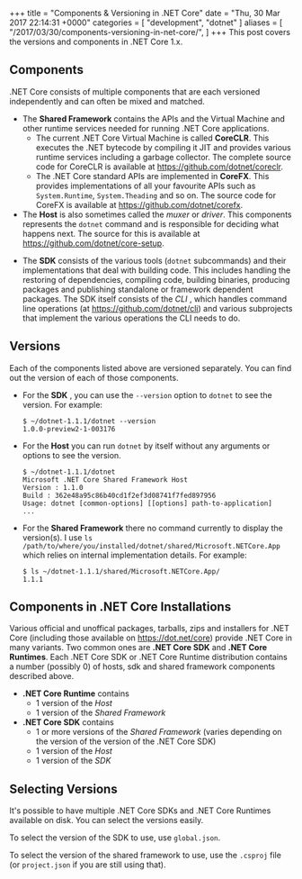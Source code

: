 +++
title = "Components & Versioning in .NET Core"
date = "Thu, 30 Mar 2017 22:14:31 +0000"
categories = [ "development", "dotnet" ]
aliases = [
    "/2017/03/30/components-versioning-in-net-core/",
]
+++
This post covers the versions and components in .NET Core 1.x.

## Components

.NET Core consists of multiple components that are each versioned
independently and can often be mixed and matched.

  - The **Shared Framework** contains the APIs and the Virtual Machine and other runtime services needed for running .NET Core applications.
    - The current .NET Core Virtual Machine is called **CoreCLR**. This executes the .NET bytecode by compiling it JIT and provides various runtime services including a garbage collector. The complete source code for CoreCLR is available at https://github.com/dotnet/coreclr.
    - The .NET Core standard APIs are implemented in **CoreFX**. This provides implementations of all your favourite APIs such as `System.Runtime`, `System.Theading` and so on. The source code for CoreFX is available at https://github.com/dotnet/corefx.
  - The **Host** is also sometimes called the _muxer_ or _driver_. This components represents the `dotnet` command and is responsible for deciding what happens next. The source for this is available at https://github.com/dotnet/core-setup.
  * The **SDK** consists of the various tools (`dotnet` subcommands) and their implementations that deal with building code. This includes handling the restoring of dependencies, compiling code, building binaries, producing packages and publishing standalone or framework dependent packages. The SDK itself consists of the _CLI_ , which handles command line operations (at https://github.com/dotnet/cli) and various subprojects that implement the various operations the CLI needs to do.

## Versions

Each of the components listed above are versioned separately. You can find out
the version of each of those components.

  * For the **SDK** , you can use the `--version` option to `dotnet` to see the version. For example:
    ```
    $ ~/dotnet-1.1.1/dotnet --version
    1.0.0-preview2-1-003176
    ```
  * For the **Host** you can run `dotnet` by itself without any arguments or options to see the version.
    ```
    $ ~/dotnet-1.1.1/dotnet
    Microsoft .NET Core Shared Framework Host
    Version : 1.1.0
    Build : 362e48a95c86b40cd1f2ef3d08741f7fed897956
    Usage: dotnet [common-options] [[options] path-to-application]
    ...
    ```
  * For the **Shared Framework** there no command currently to display the version(s). I use `ls /path/to/where/you/installed/dotnet/shared/Microsoft.NETCore.App` which relies on internal implementation details. For example:
    ```
    $ ls ~/dotnet-1.1.1/shared/Microsoft.NETCore.App/
    1.1.1
    ```

## Components in .NET Core Installations


Various official and unoffical packages, tarballs, zips and installers for
.NET Core (including those available on https://dot.net/core) provide .NET
Core in many variants. Two common ones are **.NET Core SDK** and **.NET Core
Runtimes**. Each .NET Core SDK or .NET Core Runtime distribution contains a
number (possibly 0) of hosts, sdk and shared framework components described
above.

  * **.NET Core Runtime** contains
    * 1 version of the _Host_
    * 1 version of the _Shared Framework_
  * **.NET Core SDK** contains
    * 1 or more versions of the _Shared Framework_ (varies depending on the version of the version of the .NET Core SDK)
    * 1 version of the _Host_
    * 1 version of the _SDK_

## Selecting Versions

It's possible to have multiple .NET Core SDKs and .NET Core Runtimes available
on disk. You can select the versions easily.

To select the version of the SDK to use, use `global.json`.

To select the version of the shared framework to use, use the `.csproj` file
(or `project.json` if you are still using that).


